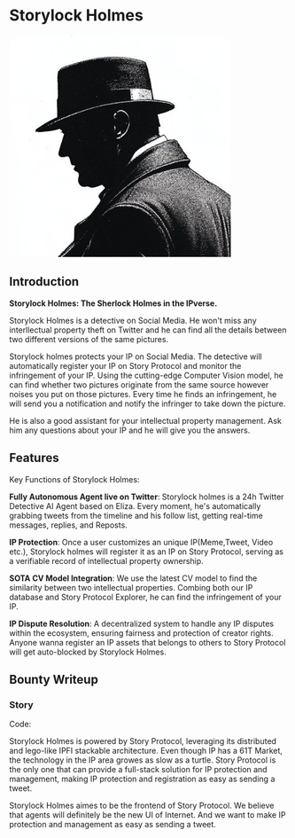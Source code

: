 # Storylock Holmes

![pics](./pics/logo.jpg)

## Introduction

**Storylock Holmes: The Sherlock Holmes in the IPverse.**

Storylock Holmes is a detective on Social Media. He won't miss any interllectual property theft on Twitter and he can find all the details between two different versions of the same pictures. 

Storylock holmes protects your IP on Social Media. The detective will automatically register your IP on Story Protocol and monitor the infringement of your IP. Using the cutting-edge Computer Vision model, he can find whether two pictures originate from the same source however noises you put on those pictures. Every time he finds an infringement, he will send you a notification and notify the infringer to take down the picture.

He is also a good assistant for your intellectual property management. Ask him any questions about your IP and he will give you the answers.

## Features

Key Functions of Storylock Holmes:

**Fully Autonomous Agent live on Twitter**: Storylock holmes is a 24h Twitter Detective AI Agent based on Eliza. Every moment, he's automatically grabbing tweets from the timeline and his follow list, getting real-time messages, replies, and Reposts.

**IP Protection**: Once a user customizes an unique IP(Meme,Tweet, Video etc.), Storylock holmes will register it as an IP on Story Protocol, serving as a verifiable record of intellectual property ownership.

**SOTA CV Model Integration**: We use the latest CV model to find the similarity between two intellectual properties. Combing both our IP database and Story Protocol Explorer, he can find the infringement of your IP.

**IP Dispute Resolution**: A decentralized system to handle any IP disputes within the ecosystem, ensuring fairness and protection of creator rights. Anyone wanna register an IP assets that belongs to others to Story Protocol will get auto-blocked by Storylock Holmes.



## Bounty Writeup

### Story

Code: 

Storylock Holmes is powered by Story Protocol, leveraging its distributed and lego-like IPFI stackable architecture. Even though IP has a 61T Market, the technology in the IP area growes as slow as a turtle. Story Protocol is the only one that can provide a full-stack solution for IP protection and management, making IP protection and registration as easy as sending a tweet.

Storylock Holmes aimes to be the frontend of Story Protocol. We believe that agents will definitely be the new UI of Internet. And we want to make IP protection and management as easy as sending a tweet.

